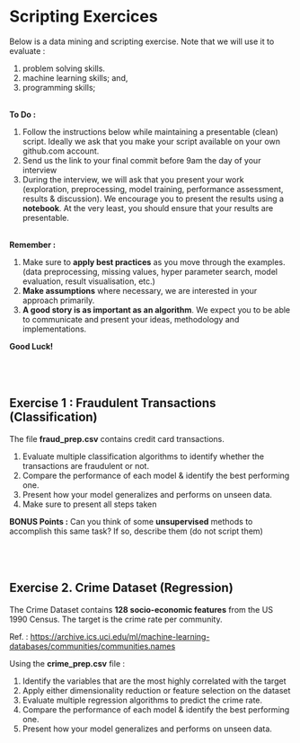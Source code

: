 # Scripting Exercices

Below is a data mining and scripting exercise. Note that we will use it to evaluate : 
 1. problem solving skills.
 1. machine learning skills; and,
 1. programming skills;
<br></br>

**To Do :**
1. Follow the instructions below while maintaining a presentable (clean) script. Ideally we ask that you 
make your script available on your own github.com account.  
1. Send us the link to your final commit before 9am the day of your interview
1. During the interview, we will ask that you present your work (exploration, preprocessing, model training, performance assessment, results & discussion).
We encourage you to present the results using a **notebook**. At the very least, you should ensure that your results are presentable.
<br></br>

**Remember :**
1. Make sure to **apply best practices** as you move through the examples. (data preprocessing, missing values, hyper parameter 
search, model evaluation, result visualisation, etc.)
1. **Make assumptions** where necessary, we are interested in your approach primarily.
1. **A good story is as important as an algorithm**. We expect you to be able to communicate and present your ideas, methodology 
and implementations. 

**Good Luck!** 
<br></br>
<br></br>

## Exercise 1 : Fraudulent Transactions (Classification)
The file **fraud_prep.csv** contains credit card transactions. 
1. Evaluate multiple classification algorithms to identify whether the transactions are fraudulent or not.
1. Compare the performance of each model & identify the best performing one.
1. Present how your model generalizes and performs on unseen data.
1. Make sure to present all steps taken

**BONUS Points :** Can you think of some **unsupervised** methods to accomplish this same task? If so, describe them (do not script them)
<br></br>
<br></br>

## Exercise 2.  Crime Dataset (Regression)
The Crime Dataset contains **128 socio-economic features** from the US 1990 Census. The target is the crime rate per community.

Ref. : https://archive.ics.uci.edu/ml/machine-learning-databases/communities/communities.names

Using the **crime_prep.csv** file :
1. Identify the variables that are the most highly correlated with the target
1. Apply either dimensionality reduction or feature selection on the dataset
1. Evaluate multiple regression algorithms to predict the crime rate.
1. Compare the performance of each model & identify the best performing one.
1. Present how your model generalizes and performs on unseen data.
<br></br>
<br></br>
